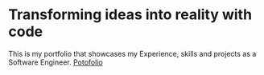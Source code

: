 # Transforming ideas into reality with code

This is my portfolio that showcases my Experience, skills and projects as a Software Engineer. <a href="https://personal-portfolio-ten-mu.vercel.app/" target="_blank">Potofolio</a>